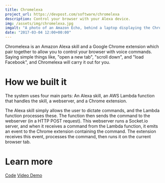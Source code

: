 ```yaml
---
title: Chromelexa
project_url: https://devpost.com/software/chromelexa
description: Control your browser with your Alexa device.
img: /assets/img/chromelexa.jpg
imgalt: "A photo of an Amazon Echo, behind a laptop displaying the Chromelexa plugin"
date: "2017-03-04 12:00+00:00"
---
```


Chromelexa is an Amazon Alexa skill and a Google Chrome extension which pair
together to allow you to control your browser with voice commands. Saying simple
things like, "open a new tab", "scroll down", and "load Facebook", and
Chromelexa will carry it out for you.

# How we built it

The system uses four main parts: An Alexa skill, an AWS Lambda function that
handles the skill, a webserver, and a Chrome extension.

The Alexa skill simply allows the user to dictate commands, and the Lambda
function processes these. The function then sends the command to the webserver
(in a HTTP POST request). This webserver runs a Socket.io server, and when it
receives a command from the Lambda function, it emits an event to the Chrome
extension containing the command. The extension receives this event, processes
the command, then runs it on the current browser tab.

# Learn more

<div class="buttons">
<a href="https://github.com/Nedervino/HackUPC" class="button"><i data-feather="github"></i> Code</a>
<a href="https://www.youtube.com/watch?v=iCnNRsLW0ns" class="button"><i data-feather="video"></i> Video Demo</a>
</div>
